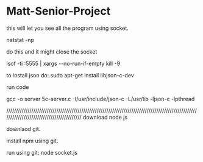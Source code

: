# Matt-Senior-Project

this will let you see all the program using socket.

netstat -np

do this and it might close the socket

lsof -ti :5555 | xargs --no-run-if-empty kill -9
  
to install json do: sudo apt-get install libjson-c-dev 

run code 

gcc -o server 5c-server.c -I/usr/include/json-c -L/usr/lib -ljson-c -lpthread

//////////////////////////////////////////////////////////////////////////////////////////////////////////////////////////////////////////
download node js

downlaod git.

install npm using git.

run using git: node socket.js
